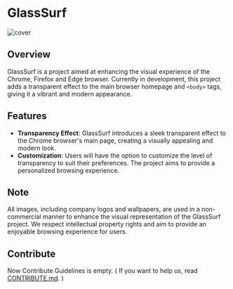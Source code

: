 # GlassSurf

![cover](./cover.png)

## Overview

GlassSurf is a project aimed at enhancing the visual experience of the Chrome, Firefox and Edge browser. Currently in development, this project adds a transparent effect to the main browser homepage  and ``<body>`` tags, giving it a vibrant and modern appearance.

## Features

- **Transparency Effect**: GlassSurf introduces a sleek transparent effect to the Chrome browser's main page, creating a visually appealing and modern look.
- **Customization**: Users will have the option to customize the level of transparency to suit their preferences. The project aims to provide a personalized browsing experience.

## Note

All images, including company logos and wallpapers, are used in a non-commercial manner to enhance the visual representation of the GlassSurf project. We respect intellectual property rights and aim to provide an enjoyable browsing experience for users.

## Contribute

Now Contribute Guidelines is empty.
( If you want to help us, read [CONTRIBUTE.md](CONTRIBUTE.md). )
